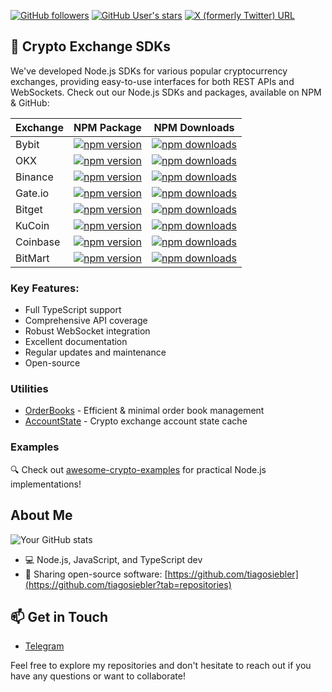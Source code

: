 [![GitHub followers](https://img.shields.io/github/followers/tiagosiebler?label=Follow&style=social)](https://github.com/tiagosiebler)
[![GitHub User's stars](https://img.shields.io/github/stars/tiagosiebler)](https://github.com/tiagosiebler)
[![X (formerly Twitter) URL](https://img.shields.io/twitter/url?url=https%3A%2F%2Fx.com%2Fquantsdks&label=Twitter)](https://x.com/quantsdks)

## 🚀 Crypto Exchange SDKs

We've developed Node.js SDKs for various popular cryptocurrency exchanges, providing easy-to-use interfaces for both REST APIs and WebSockets. Check out our Node.js SDKs and packages, available on NPM & GitHub:

| Exchange | NPM Package | NPM Downloads |
|----------|-------------|---------------|
| Bybit | [![npm version](https://img.shields.io/npm/v/bybit-api.svg?style=flat-square)](https://www.npmjs.com/package/bybit-api) | [![npm downloads](https://img.shields.io/npm/dt/bybit-api?style=flat-square)](https://www.npmjs.com/package/bybit-api) |
| OKX | [![npm version](https://img.shields.io/npm/v/okx-api.svg?style=flat-square)](https://www.npmjs.com/package/okx-api) | [![npm downloads](https://img.shields.io/npm/dt/okx-api?style=flat-square)](https://www.npmjs.com/package/okx-api) |
| Binance | [![npm version](https://img.shields.io/npm/v/binance.svg?style=flat-square)](https://www.npmjs.com/package/binance) | [![npm downloads](https://img.shields.io/npm/dt/binance?style=flat-square)](https://www.npmjs.com/package/binance) |
| Gate.io | [![npm version](https://img.shields.io/npm/v/gateio-api.svg?style=flat-square)](https://www.npmjs.com/package/gateio-api) | [![npm downloads](https://img.shields.io/npm/dt/gateio-api?style=flat-square)](https://www.npmjs.com/package/gateio-api) |
| Bitget | [![npm version](https://img.shields.io/npm/v/bitget-api.svg?style=flat-square)](https://www.npmjs.com/package/bitget-api) | [![npm downloads](https://img.shields.io/npm/dt/bitget-api?style=flat-square)](https://www.npmjs.com/package/bitget-api) |
| KuCoin | [![npm version](https://img.shields.io/npm/v/kucoin-api.svg?style=flat-square)](https://www.npmjs.com/package/kucoin-api) | [![npm downloads](https://img.shields.io/npm/dt/kucoin-api?style=flat-square)](https://www.npmjs.com/package/kucoin-api) |
| Coinbase | [![npm version](https://img.shields.io/npm/v/coinbase-api.svg?style=flat-square)](https://www.npmjs.com/package/coinbase-api) | [![npm downloads](https://img.shields.io/npm/dt/coinbase-api?style=flat-square)](https://www.npmjs.com/package/coinbase-api) |
| BitMart | [![npm version](https://img.shields.io/npm/v/bitmart-api.svg?style=flat-square)](https://www.npmjs.com/package/bitmart-api) | [![npm downloads](https://img.shields.io/npm/dt/bitmart-api?style=flat-square)](https://www.npmjs.com/package/bitmart-api) |

### Key Features:
- Full TypeScript support
- Comprehensive API coverage
- Robust WebSocket integration
- Excellent documentation
- Regular updates and maintenance
- Open-source

### Utilities

- [OrderBooks](https://www.npmjs.com/package/orderbooks) - Efficient & minimal order book management
- [AccountState](https://www.npmjs.com/package/accountstate) - Crypto exchange account state cache

### Examples

🔍 Check out [awesome-crypto-examples](https://github.com/tiagosiebler/awesome-crypto-examples) for practical Node.js implementations!

## About Me

![Your GitHub stats](https://github-readme-stats.vercel.app/api?username=tiagosiebler&show_icons=true&theme=swift)

- 💻 Node.js, JavaScript, and TypeScript dev
- 🚀 Sharing open-source software: [https://github.com/tiagosiebler](https://github.com/tiagosiebler?tab=repositories)

## 📫 Get in Touch

- [Telegram](https://t.me/AlgoTraderL)

Feel free to explore my repositories and don't hesitate to reach out if you have any questions or want to collaborate!
